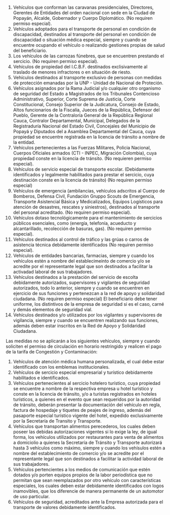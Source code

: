 1. Vehículos que conforman las caravanas presidenciales, Directores, Gerentes de Entidades del orden nacional con sede en la Ciudad de Popayán, Alcalde, Gobernador y Cuerpo Diplomático. (No requiren permiso especial).
2. Vehículos adoptados para el transporte de personal en condición de discapacidad, destinados al transporte del personal en condición de discapacidad o situación médica especial, siempre y cuando se encuentre ocupando el vehículo o realizando gestiones propias de salud del beneficiario.
3. Los vehículos de las carrozas fúnebres, que se encuentren prestando el sercicio. (No requiren permiso especial).
4. Vehículos de propiedad del I.C.B.F. destinados exclisivamente al traslado de menores infractores o en situación de riesto.
5. Vehículos destinados al transporte exclusivo de personas con medidas de protección emanadas por la UNP - Unidad de Nacional de Proteción.
6. Vehículos asignados por la Rama Judicial y/o cualquier otro organismo de seguridad del Estado a Magistrados de los Tribunales Contencioso Administrativo, Superior, Corte Suprema de Justicia, Corte Constitucional, Consejo Superior de la Judicatura, Consejo de Estado, Altos funcionarios de la Fiscalía, Jueces de la República, Defensor del Pueblo, Gerente de la Contraloría General de la República Regional Cauca, Contralor Departamental, Municipal, Delegados de la Registraduría Nacional del Estado Civil, Concejales del Municipio de Popayá y Diputados del a Asamblea Departamental del Cauca, cuya propiedad se encuentre registrada en la licencia de tránsito a nombre de la entidad.
7. Vehículos pertenecientes a las Fuerzas Militares, Policia Nacional, Cuerpos Oficiales armados (CTI - INPEC, Migración Colombia), cuya propiedad conste en la licencia de tránsito. (No requieren permiso especial).
8. Vehículos de servicio especial de transporte escolar. (Debidamente identificados y legalmente habilitados para prestar el sercicio, cuya destinación conste en la licencia de tránsito) (No requiren permiso especial)
9. Vehículos de emergencia (ambilancias, vehículos adscritos al Cuerpo de Bomberos, Defensa Civil, Fundación Gruppo Scouts de Emergencia, Transporte Asistencial Básica y Medicalizados, Equipos Logísticos para atención de desastres, rescates y siniestros), destinados al transporte del personal acreditado. (No requiren permiso especial).
10. Vehículos dotaso tecnológicamente para el mantenimiento de sercicios públicos esenciales, como (energía, telefonía, acueducto y alcantarillado, recolección de basuras, gas). (No requiren permiso especial).
11. Vehículos destinados al control de tráfico y las grúas o carros de asistencia técnica debidamente identificados (No requiren permiso especial).
12. Vehículos de entidades bancarias, farmacias, siempre y cuando los vehículos estén a nombre del establecimeinto de comercio y/o se acredite por el representante legal que son destinados a facilitar la activadad laboral de sus trabajadores.
13. Vehículos destinados a la prestación del servicio de escolta debidamente autorizados, supervisores y vigilantes de seguridad autorizados, todo lo anterior, siempre y cuando se encuentren en ejercicio de sus funciones y pertenezcan a la red de apoyo y solidaridad ciudadana. (No requiren permiso especial) El beneficiario debe tener uniforme, los distintivos de la empresa de seguridad si es el caso, carné y demás elementos de seguridad vial.
14. Vehículos destinados y/o utilizados por los vigilantes y supervisores de vigilancia, siempre y cuando se encuentren realizando sus funciones, además deben estar inscritos en la Red de Apoyo y Solidaridad Ciudadana.

Las medidas no se aplicarán a los siguientes vehículos, siempre y cuando soliciten el permiso de circulación en horario restringido y realicen el pago de la tarifa de Congestión y Contaminación:

1. Vehículos de atención médica humana personalizada, el cual debe estar identificado con los emblemas institucionales.
2. Vehículos de sercicio especial empresarial y turístico debidamente habilitados e identificados.
3. Vehículos pertenecientes al sercicio hotelero turístico, cuya propiedad se encuentre a nombre de la respectiva empresa u hotel turístico y conste en la licencia de tránsito, y/o a turistas registrados en hoteles turísticos, a quienes en el evento que sean requeridos por la autoridad de tránsito, deberán presentar la documentación del vehículo en regla, factura de hospedaje y tiquetes de peajes de ingreso, además del pasaporte especial turístico vigente del hotel, expedido exclusivamente por la Secretaría de Transito y Transporte.
4. Vehículos que transportan alimentos perecederos, los cuales deben poseer las debidas autorizaciones vigentes si lo exige la ley, de igual forma, los vehículos utilizados por restaurantes para venta de alimentos a domiciolio a quienes la Secretaría de Tránsito y Transporte autorizará hasta 3 vehículos como máximo, siempre y cuando los vehísulos estén a nombre del establecimiento de comercio y/o se acredite por el representante legal que son destinados a facilitar la actividad laboral de sus trabajadores.
5. Vehículos pertencientes a los medios de comunicación que estén dotados y/o porten equipos propios de la labor periodística que no permitan que sean reemplazados por otro vehículo con características especiales, los cuales deben estar debidamente identificados con logos inamovibles, que los diferencie de manera permanente de un automotor de uso particular.
6. Vehículos de seguridad, acreditados ante la Empresa autorizada para el transporte de valores debidamente identificados.
